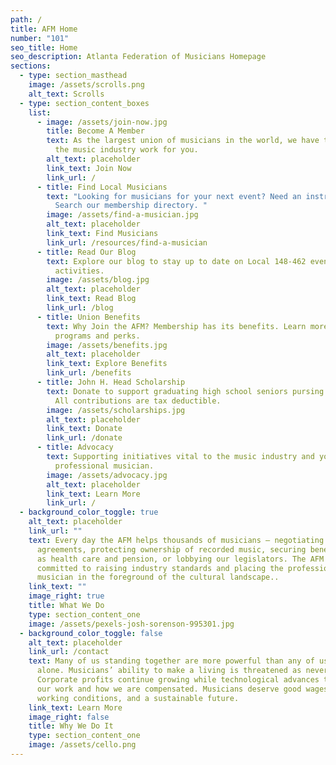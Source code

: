 ```yaml
---
path: /
title: AFM Home
number: "101"
seo_title: Home
seo_description: Atlanta Federation of Musicians Homepage
sections:
  - type: section_masthead
    image: /assets/scrolls.png
    alt_text: Scrolls
  - type: section_content_boxes
    list:
      - image: /assets/join-now.jpg
        title: Become A Member
        text: As the largest union of musicians in the world, we have the power to make
          the music industry work for you.
        alt_text: placeholder
        link_text: Join Now
        link_url: /
      - title: Find Local Musicians
        text: "Looking for musicians for your next event? Need an instrumental teacher?
          Search our membership directory. "
        image: /assets/find-a-musician.jpg
        alt_text: placeholder
        link_text: Find Musicians
        link_url: /resources/find-a-musician
      - title: Read Our Blog
        text: Explore our blog to stay up to date on Local 148-462 events and membership
          activities.
        image: /assets/blog.jpg
        alt_text: placeholder
        link_text: Read Blog
        link_url: /blog
      - title: Union Benefits
        text: Why Join the AFM? Membership has its benefits. Learn more about our
          programs and perks.
        image: /assets/benefits.jpg
        alt_text: placeholder
        link_text: Explore Benefits
        link_url: /benefits
      - title: John H. Head Scholarship
        text: Donate to support graduating high school seniors pursing a music career.
          All contributions are tax deductible.
        image: /assets/scholarships.jpg
        alt_text: placeholder
        link_text: Donate
        link_url: /donate
      - title: Advocacy
        text: Supporting initiatives vital to the music industry and your career as a
          professional musician.
        image: /assets/advocacy.jpg
        alt_text: placeholder
        link_text: Learn More
        link_url: /
  - background_color_toggle: true
    alt_text: placeholder
    link_url: ""
    text: Every day the AFM helps thousands of musicians — negotiating fair
      agreements, protecting ownership of recorded music, securing benefits such
      as health care and pension, or lobbying our legislators. The AFM is
      committed to raising industry standards and placing the professional
      musician in the foreground of the cultural landscape..
    link_text: ""
    image_right: true
    title: What We Do
    type: section_content_one
    image: /assets/pexels-josh-sorenson-995301.jpg
  - background_color_toggle: false
    alt_text: placeholder
    link_url: /contact
    text: Many of us standing together are more powerful than any of us standing
      alone. Musicians’ ability to make a living is threatened as never before.
      Corporate profits continue growing while technological advances transform
      our work and how we are compensated. Musicians deserve good wages, decent
      working conditions, and a sustainable future.
    link_text: Learn More
    image_right: false
    title: Why We Do It
    type: section_content_one
    image: /assets/cello.png
---
```


